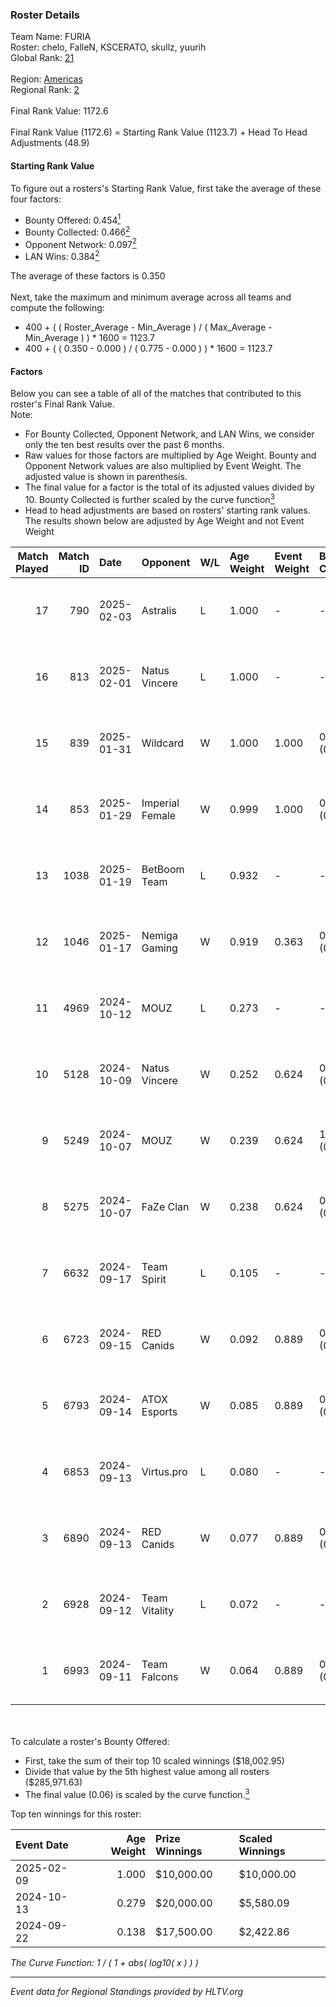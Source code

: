 ### Roster Details<br />
Team Name: FURIA<br />
Roster: chelo, FalleN, KSCERATO, skullz, yuurih<br />
Global Rank: [21](../../standings_global_2025_02_28.md)<br />
<br />
Region: [Americas]( ../../standings_americas_2025_02_28.md)<br />
Regional Rank: [2]( ../../standings_americas_2025_02_28.md)<br />
<br />
Final Rank Value:  1172.6<br />
<br />
Final Rank Value (1172.6) = Starting Rank Value (1123.7) + Head To Head Adjustments (48.9)<br />

#### Starting Rank Value<br />
To figure out a rosters's Starting Rank Value, first take the average of these four factors:<br />
- Bounty Offered: 0.454[<sup>1</sup>](#table2)
- Bounty Collected: 0.466[<sup>2</sup>](#table1)
- Opponent Network: 0.097[<sup>2</sup>](#table1)
- LAN Wins: 0.384[<sup>2</sup>](#table1)

The average of these factors is 0.350<br />
<br />
Next, take the maximum and minimum average across all teams and compute the following:<br />
- 400 + ( ( Roster_Average - Min_Average ) / ( Max_Average - Min_Average ) ) * 1600 = 1123.7
- 400 + ( ( 0.350 - 0.000 ) / ( 0.775 - 0.000 ) ) * 1600 = 1123.7


#### Factors<br />
Below you can see a table of all of the matches that contributed to this roster's Final Rank Value.<br />
Note:<br />

- For Bounty Collected, Opponent Network, and LAN Wins, we consider only the ten best results over the past 6 months.
- Raw values for those factors are multiplied by Age Weight. Bounty and Opponent Network values are also multiplied by Event Weight. The adjusted value is shown in parenthesis.
- The final value for a factor is the total of its adjusted values divided by 10. Bounty Collected is further scaled by the curve function[<sup>3</sup>](#curveFunction)
- Head to head adjustments are based on rosters' starting rank values. The results shown below are adjusted by Age Weight and not Event Weight
<span id="table1"></span><br />


| Match Played | Match ID | Date       | Opponent        | W/L | Age Weight | Event Weight | Bounty Collected | Opponent Network | LAN Wins  | H2H Adj. | Roster                                  |
| -: | -: | :- | :- | :- | :- | :- | :- | :- | :- | -: | :- |
|           17 |      790 | 2025-02-03 | Astralis        | L   | 1.000      | -            | -                | -                | -         |    -0.97 | chelo, FalleN, KSCERATO, skullz, yuurih |
|           16 |      813 | 2025-02-01 | Natus Vincere   | L   | 1.000      | -            | -                | -                | -         |    -1.28 | chelo, FalleN, KSCERATO, skullz, yuurih |
|           15 |      839 | 2025-01-31 | Wildcard        | W   | 1.000      | 1.000        | 0.160 (0.160)    | 0.299 (0.299)    | 1 (1.000) |    15.14 | chelo, FalleN, KSCERATO, skullz, yuurih |
|           14 |      853 | 2025-01-29 | Imperial Female | W   | 0.999      | 1.000        | 0.159 (0.159)    | 0.229 (0.229)    | 1 (0.999) |    13.83 | chelo, FalleN, KSCERATO, skullz, yuurih |
|           13 |     1038 | 2025-01-19 | BetBoom Team    | L   | 0.932      | -            | -                | -                | -         |   -15.86 | chelo, FalleN, KSCERATO, skullz, yuurih |
|           12 |     1046 | 2025-01-17 | Nemiga Gaming   | W   | 0.919      | 0.363        | 0.212 (0.071)    | 0.455 (0.152)    | 0 (0.000) |    13.09 | chelo, FalleN, KSCERATO, skullz, yuurih |
|           11 |     4969 | 2024-10-12 | MOUZ            | L   | 0.273      | -            | -                | -                | -         |    -0.09 | chelo, FalleN, KSCERATO, skullz, yuurih |
|           10 |     5128 | 2024-10-09 | Natus Vincere   | W   | 0.252      | 0.624        | 0.613 (0.097)    | 0.464 (0.073)    | 1 (0.252) |     7.64 | chelo, FalleN, KSCERATO, skullz, yuurih |
|            9 |     5249 | 2024-10-07 | MOUZ            | W   | 0.239      | 0.624        | 1.000 (0.149)    | 0.441 (0.066)    | 1 (0.239) |     7.47 | chelo, FalleN, KSCERATO, skullz, yuurih |
|            8 |     5275 | 2024-10-07 | FaZe Clan       | W   | 0.238      | 0.624        | 0.467 (0.069)    | 0.420 (0.062)    | 1 (0.238) |     7.34 | chelo, FalleN, KSCERATO, skullz, yuurih |
|            7 |     6632 | 2024-09-17 | Team Spirit     | L   | 0.105      | -            | -                | -                | -         |    -0.03 | chelo, FalleN, KSCERATO, skullz, yuurih |
|            6 |     6723 | 2024-09-15 | RED Canids      | W   | 0.092      | 0.889        | 0.025 (0.002)    | 0.209 (0.017)    | 1 (0.092) |     0.45 | chelo, FalleN, KSCERATO, skullz, yuurih |
|            5 |     6793 | 2024-09-14 | ATOX Esports    | W   | 0.085      | 0.889        | 0.076 (0.006)    | 0.727 (0.055)    | 1 (0.085) |     1.67 | chelo, FalleN, KSCERATO, skullz, yuurih |
|            4 |     6853 | 2024-09-13 | Virtus.pro      | L   | 0.080      | -            | -                | -                | -         |    -0.10 | chelo, FalleN, KSCERATO, skullz, yuurih |
|            3 |     6890 | 2024-09-13 | RED Canids      | W   | 0.077      | 0.889        | 0.025 (0.002)    | 0.209 (0.014)    | 1 (0.077) |     0.38 | chelo, FalleN, KSCERATO, skullz, yuurih |
|            2 |     6928 | 2024-09-12 | Team Vitality   | L   | 0.072      | -            | -                | -                | -         |    -0.03 | chelo, FalleN, KSCERATO, skullz, yuurih |
|            1 |     6993 | 2024-09-11 | Team Falcons    | W   | 0.064      | 0.889        | 0.012 (0.001)    | 0.029 (0.002)    | 1 (0.064) |     0.23 | chelo, FalleN, KSCERATO, skullz, yuurih |

<br />
<span id="table2"></span><br />
To calculate a roster's Bounty Offered:<br />

- First, take the sum of their top 10 scaled winnings ($18,002.95)
- Divide that value by the 5th highest value among all rosters ($285,971.63)
- The final value (0.06) is scaled by the curve function.[<sup>3</sup>](#curveFunction)

Top ten winnings for this roster:<br />

| Event Date | Age Weight | Prize Winnings | Scaled Winnings |
| :- | -: | :- | :- |
| 2025-02-09 |      1.000 | $10,000.00     | $10,000.00      |
| 2024-10-13 |      0.279 | $20,000.00     | $5,580.09       |
| 2024-09-22 |      0.138 | $17,500.00     | $2,422.86       |


<span id="curveFunction"></span>_The Curve Function: 1 / ( 1 + abs( log10( x ) ) )_<br />

---
_Event data for Regional Standings provided by HLTV.org_<br />
